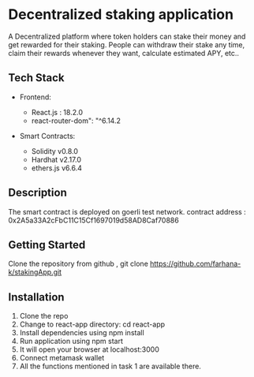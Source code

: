 # Decentralized staking application

A Decentralized platform where token holders can stake their money and get rewarded for their staking. People can withdraw their stake any time, claim their rewards whenever they want, calculate estimated APY, etc.. 



## Tech Stack

- Frontend:  
  - React.js : 18.2.0
  - react-router-dom": "^6.14.2

- Smart Contracts:
  - Solidity v0.8.0
  - Hardhat v2.17.0
  - ethers.js v6.6.4


## Description

The smart contract is deployed on goerli test network. contract address : 0x2A5a33A2cFbC11C15Cf1697019d58AD8Caf70886

## Getting Started

Clone the repository from github , 
git clone https://github.com/farhana-k/stakingApp.git

## Installation

1.  Clone the repo
2.	Change to react-app directory:  cd react-app
3.	Install dependencies using npm install
4.	Run application using npm start
5.	It will open your browser at localhost:3000
6.	Connect metamask wallet 
7.	All the functions mentioned in task 1 are available there. 

